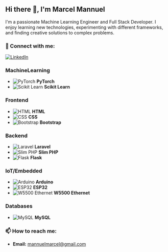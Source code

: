 ## Hi there 👋, I'm Marcel Mannuel

I'm a passionate Machine Learning Engineer and Full Stack Developer. I enjoy learning new technologies, experimenting with different frameworks, and finding creative solutions to complex problems.


### 💼 Connect with me:
[![LinkedIn](https://img.shields.io/badge/LinkedIn-blue?style=for-the-badge&logo=linkedin&logoColor=white)](https://www.linkedin.com/in/marcel-mannuel-01ba18219/)

### **MachineLearning**

- ![PyTorch](https://img.shields.io/badge/PyTorch-EE4C2C?style=for-the-badge&logo=pytorch&logoColor=white) **PyTorch**
- ![Scikit Learn](https://img.shields.io/badge/scikit%20learn-F7931E?style=for-the-badge&logo=scikit-learn&logoColor=white) **Scikit Learn**


### **Frontend**

- ![HTML](https://img.shields.io/badge/-HTML5-E34F26?style=flat&logo=html5&logoColor=white) **HTML**
- ![CSS](https://img.shields.io/badge/-CSS3-1572B6?style=flat&logo=css3&logoColor=white) **CSS**
- ![Bootstrap](https://img.shields.io/badge/-Bootstrap-563D7C?style=flat&logo=bootstrap&logoColor=white) **Bootstrap**

### **Backend**

-  ![Laravel](https://img.shields.io/badge/-Laravel-EF3E3E?style=flat&logo=laravel&logoColor=white) **Laravel**
-  ![Slim PHP](https://img.shields.io/badge/-Slim_PHP-6C6C6C?style=flat&logo=php&logoColor=white) **Slim PHP**
-  ![Flask](https://img.shields.io/badge/Flask-000000?style=for-the-badge&logo=Flask&logoColor=white) **Flask**

### **IoT/Embedded**

- ![Arduino](https://img.shields.io/badge/-Arduino-00979D?style=flat&logo=arduino&logoColor=white) **Arduino**
- ![ESP32](https://img.shields.io/badge/-ESP32-2C3E50?style=flat&logo=esphome&logoColor=white) **ESP32**
- ![W5500 Ethernet](https://img.shields.io/badge/-W5500_Ethernet-005571?style=flat&logo=internet&logoColor=white) **W5500 Ethernet**

### **Databases**

- ![MySQL](https://img.shields.io/badge/-MySQL-4479A1?style=flat&logo=mysql&logoColor=white) **MySQL**



### 📫 How to reach me:
- **Email:** mannuelmarcel@gmail.com
